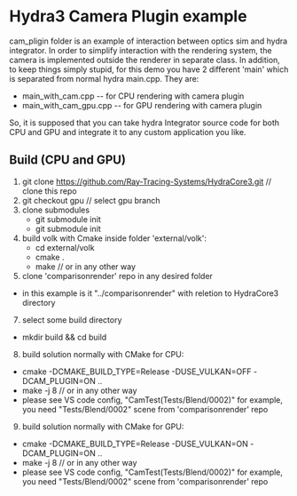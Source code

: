 # Hydra3 Camera Plugin example

cam_pligin folder is an example of interaction between optics sim and hydra integrator.
In order to simplify interaction with the rendering system, the camera is implemented outside the renderer in separate class.
In addition, to keep things simply stupid, for this demo you have 2 different 'main' which is separated from normal hydra main.cpp. They are:
* main_with_cam.cpp     -- for CPU rendering with camera plugin
* main_with_cam_gpu.cpp -- for GPU rendering with camera plugin

So, it is supposed that you can take hydra Integrator source code for both CPU and GPU and integrate it to any custom application you like.

## Build (CPU and GPU) 
1) git clone https://github.com/Ray-Tracing-Systems/HydraCore3.git // clone this repo
2) git checkout gpu  // select gpu branch
3) clone submodules
   * git submodule init
   * git submodule init
4) build volk with Cmake inside folder 'external/volk':
   * cd external/volk
   * cmake .
   * make      // or in any other way 
6) clone 'comparisonrender' repo in any desired folder
  * in this example is it "../comparisonrender" with reletion to HydraCore3 directory
7) select some build directory 
  * mkdir build && cd build      
8) build solution normally with CMake for CPU:
  * cmake -DCMAKE_BUILD_TYPE=Release -DUSE_VULKAN=OFF -DCAM_PLUGIN=ON ..
  * make -j 8  // or in any other way 
  * please see VS code config, "CamTest(Tests/Blend/0002)" for example, you need "Tests/Blend/0002" scene from 'comparisonrender' repo
9) build solution normally with CMake for GPU:
  * cmake -DCMAKE_BUILD_TYPE=Release -DUSE_VULKAN=ON -DCAM_PLUGIN=ON ..
  * make -j 8  // or in any other way 
  * please see VS code config, "CamTest(Tests/Blend/0002)" for example, you need "Tests/Blend/0002" scene from 'comparisonrender' repo
  
  